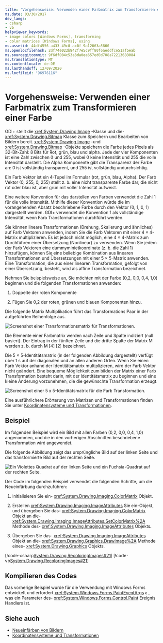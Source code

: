 ```yaml
---
title: 'Vorgehensweise: Verwenden einer Farbmatrix zum Transformieren einer Farbe'
ms.date: 03/30/2017
dev_langs:
- csharp
- vb
helpviewer_keywords:
- image colors [Windows Forms], transforming
- color matrices [Windows Forms], using
ms.assetid: 44df4556-a433-49c0-ac0f-9a12063a5860
ms.openlocfilehash: 2df74e022b842f7e5c9ff80f6aeddfce51af5eab
ms.sourcegitcommit: 9f6df084c53a3da0ea657ed0d708a72213683084
ms.translationtype: MT
ms.contentlocale: de-DE
ms.lasthandoff: 12/09/2020
ms.locfileid: "96976116"
---
```

# <a name="how-to-use-a-color-matrix-to-transform-a-single-color"></a>Vorgehensweise: Verwenden einer Farbmatrix zum Transformieren einer Farbe
GDI+ stellt die <xref:System.Drawing.Image> -Klasse und die- <xref:System.Drawing.Bitmap> Klasse zum Speichern und Bearbeiten von Bildern bereit. <xref:System.Drawing.Image> -und <xref:System.Drawing.Bitmap> -Objekte speichern die Farbe jedes Pixels als 32-Bit-Zahl: 8 Bits für Rot, grün, blau und alpha. Jede der vier Komponenten ist eine Zahl zwischen 0 und 255, wobei 0 keine Intensität und 255 die volle Intensität darstellt. Die Alpha Komponente gibt die Transparenz der Farbe an: 0 ist vollständig transparent, und 255 ist vollständig undurchsichtig.  
  
 Ein Farb Vektor ist ein 4-Tupel im Formular (rot, grün, blau, Alpha). Der Farb Vektor (0, 255, 0, 255) stellt z. b. eine nicht transparente Farbe dar, die nicht rot oder blau ist, aber grün mit voller Intensität aufweist.  
  
 Eine weitere Konvention für das darstellen von Farben verwendet die Zahl 1 für die volle Intensität. Mithilfe dieser Konvention würde die im vorangehenden Absatz beschriebene Farbe durch den Vektor (0, 1, 0, 1) dargestellt werden. GDI+ verwendet die Konvention 1 als vollständige Intensität, wenn Farb Transformationen durchführt werden.  
  
 Sie können lineare Transformationen (Drehung, Skalierung und ähnliches) auf Farb Vektoren anwenden, indem Sie die Farb Vektoren mit einer 4 × 4-Matrix multiplizieren. Es ist jedoch nicht möglich, eine 4 × 4-Matrix zum Durchführen einer Übersetzung (Nonlinear) zu verwenden. Wenn Sie jedem der Farb Vektoren eine dummyminietkoordinate (z. b. die Zahl 1) hinzufügen, können Sie eine beliebige Kombination aus linearen Transformationen und Übersetzungen mit einer 5 × 5-Matrix anwenden. Eine Transformation, die aus einer linearen Transformation, gefolgt von einer Übersetzung, besteht, wird als affine Transformation bezeichnet.  
  
 Nehmen Sie beispielsweise an, Sie möchten mit der Farbe (0,2, 0,0, 0,4, 1,0) beginnen und die folgenden Transformationen anwenden:  
  
1. Doppelte der roten Komponente  
  
2. Fügen Sie 0,2 der roten, grünen und blauen Komponenten hinzu.  
  
 Die folgende Matrix Multiplikation führt das Transformations Paar in der aufgeführten Reihenfolge aus.  
  
 ![Screenshot einer Transformationsmatrix für Transformationen.](./media/how-to-use-a-color-matrix-to-transform-a-single-color/multiplication-color-matrix.gif)
  
 Die Elemente einer Farbmatrix werden nach Zeile und Spalte indiziert (null basiert). Der Eintrag in der fünften Zeile und die dritte Spalte der Matrix M werden z. b. durch M [4] [2] bezeichnet.  
  
 Die 5 × 5-Identitätsmatrix (in der folgenden Abbildung dargestellt) verfügt über 1 s auf der diagonalen und an allen anderen Orten. Wenn Sie einen Farb Vektor anhand der Identitätsmatrix multiplizieren, wird der Farb Vektor nicht geändert. Eine bequeme Möglichkeit zum bilden der Matrix einer Farb Transformation besteht darin, mit der Identitätsmatrix zu beginnen und eine kleine Änderung vorzunehmen, die die gewünschte Transformation erzeugt.  
  
 ![Screenshot einer 5 x 5-Identitätsmatrix für die Farb Transformation.](./media/how-to-use-a-color-matrix-to-transform-a-single-color/5x5-identity-matrix-color-transformation.gif)  
  
 Eine ausführlichere Erörterung von Matrizen und Transformationen finden Sie unter [Koordinatensysteme und Transformationen](coordinate-systems-and-transformations.md).  
  
## <a name="example"></a>Beispiel  
 Im folgenden Beispiel wird ein Bild mit allen Farben (0,2, 0,0, 0,4, 1,0) angenommen, und die in den vorherigen Abschnitten beschriebene Transformation wird angewendet.  
  
 Die folgende Abbildung zeigt das ursprüngliche Bild auf der linken Seite und das transformierte Bild auf der rechten Seite.  
  
 ![Ein Violettes Quadrat auf der linken Seite und ein Fuchsia-Quadrat auf der rechten Seite.](./media/how-to-use-a-color-matrix-to-transform-a-single-color/color-transformation.png)  
  
 Der Code im folgenden Beispiel verwendet die folgenden Schritte, um die Neueinfärbung durchzuführen:  
  
1. Initialisieren Sie ein- <xref:System.Drawing.Imaging.ColorMatrix> Objekt.  
  
2. Erstellen <xref:System.Drawing.Imaging.ImageAttributes> Sie ein-Objekt, und übergeben Sie das- <xref:System.Drawing.Imaging.ColorMatrix> Objekt an die- <xref:System.Drawing.Imaging.ImageAttributes.SetColorMatrix%2A> Methode des- <xref:System.Drawing.Imaging.ImageAttributes> Objekts.  
  
3. Übergeben Sie das- <xref:System.Drawing.Imaging.ImageAttributes> Objekt an die- <xref:System.Drawing.Graphics.DrawImage%2A> Methode eines- <xref:System.Drawing.Graphics> Objekts.  
  
 [!code-csharp[System.Drawing.RecoloringImages#21](~/samples/snippets/csharp/VS_Snippets_Winforms/System.Drawing.RecoloringImages/CS/Class1.cs#21)]
 [!code-vb[System.Drawing.RecoloringImages#21](~/samples/snippets/visualbasic/VS_Snippets_Winforms/System.Drawing.RecoloringImages/VB/Class1.vb#21)]  
  
## <a name="compiling-the-code"></a>Kompilieren des Codes  
 Das vorherige Beispiel wurde für die Verwendung mit Windows Forms entwickelt und erfordert <xref:System.Windows.Forms.PaintEventArgs> `e` , was ein Parameter des- <xref:System.Windows.Forms.Control.Paint> Ereignis Handlers ist.  
  
## <a name="see-also"></a>Siehe auch

- [Neueinfärben von Bildern](recoloring-images.md)
- [Koordinatensysteme und Transformationen](coordinate-systems-and-transformations.md)
